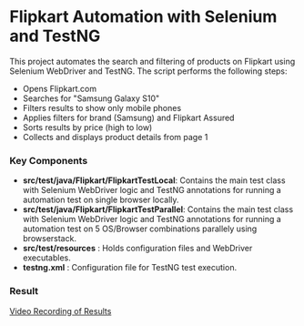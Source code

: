 
# Flipkart Automation with Selenium and TestNG

This project automates the search and filtering of products on Flipkart using Selenium WebDriver and TestNG. The script performs the following steps:

* Opens Flipkart.com
* Searches for "Samsung Galaxy S10"
* Filters results to show only mobile phones
* Applies filters for brand (Samsung) and Flipkart Assured
* Sorts results by price (high to low)
* Collects and displays product details from page 1


### Key Components
* __src/test/java/Flipkart/FlipkartTestLocal__: Contains the main test class with Selenium WebDriver logic and TestNG annotations for running a automation test on single browser locally.
* __src/test/java/Flipkart/FlipkartTestParallel__: Contains the main test class with Selenium WebDriver logic and TestNG annotations for running a automation test on 5 OS/Browser combinations parallely using browserstack.
* __src/test/resources__ : Holds configuration files and WebDriver executables.
* __testng.xml__ : Configuration file for TestNG test execution.

### Result
[Video Recording of Results](https://drive.google.com/file/d/1s0y7wSTv4qvT5GLKfbCkEpX7eNrEbUms/view?usp=sharing)
